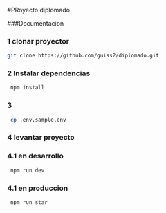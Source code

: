 #PRoyecto diplomado

###Documentacion

### 1 clonar proyector
```bash
git clone https://github.com/guiss2/diplomado.git
```

### 2  Instalar dependencias
```bash
 npm install
```
### 3 
```bash
 cp .env.sample.env
```
### 4 levantar proyecto
### 4.1  en desarrollo
```bash
 npm run dev
```
### 4.1 en produccion
```bash
 npm run star
```